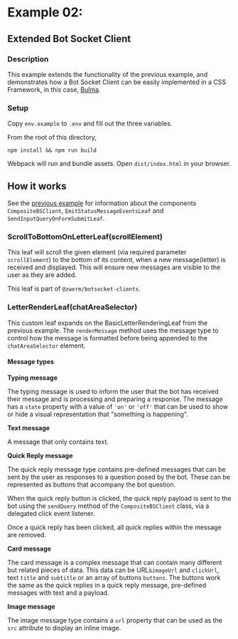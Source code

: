 # Example 02:
## Extended Bot Socket Client
### Description
This example extends the functionality of the previous example, and demonstrates how a Bot Socket Client can be easily implemented in a CSS Framework, in this case, [Bulma](bulma.io).
### Setup
Copy `env.example` to `.env` and fill out the three variables.

From the root of this directory,
```
npm install && npm run build
```
Webpack will run and bundle assets. Open `dist/index.html` in your browser.
## How it works
See the [previous example](../01-minimum/README.md) for information about the components `CompositeBSClient`, `EmitStatusMessageEventsLeaf` and `SendInputQueryOnFormSubmitLeaf`.
### ScrollToBottomOnLetterLeaf(scrollElement)
This leaf will scroll the given element (via required parameter `scrollElement`) to the bottom of its content, when a new message(letter) is received and displayed. This will ensure new messages are visible to the user as they are added.

This leaf is part of `@zwerm/botsocket-clients`.
### LetterRenderLeaf(chatAreaSelector)
This custom leaf expands on the BasicLetterRenderingLeaf from the previous example. The `renderMessage` method uses the message type to control how the message is formatted before being appended to the `chatAreaSelector` element.
#### Message types
**Typing message**

The typing message is used to inform the user that the bot has received their message and is processing and preparing a response. The message has a `state` property with a value of `'on'` or `'off'` that can be used to show or hide a visual representation that "something is happening".

**Text message**

A message that only contains text.

**Quick Reply message**

The quick reply message type contains pre-defined messages that can be sent by the user as responses to a question posed by the bot. These can be represented as buttons that accompany the bot question.

When the quick reply button is clicked, the quick reply payload is sent to the bot using the `sendQuery` method of the `CompositeBSClient` class, via a delegated click event listener.

Once a quick reply has been clicked, all quick replies within the message are removed.

**Card message**

The card message is a complex message that can contain many different but related pieces of data. This data can be URLs`imageUrl` and `clickUrl`, text `title` and `subtitle` or an array of buttons `buttons`. The buttons work the same as the quick replies in a quick reply message, pre-defined messages with text and a payload. 

**Image message**

The image message type contains a `url` property that can be used as the `src` attribute to display an inline image.
